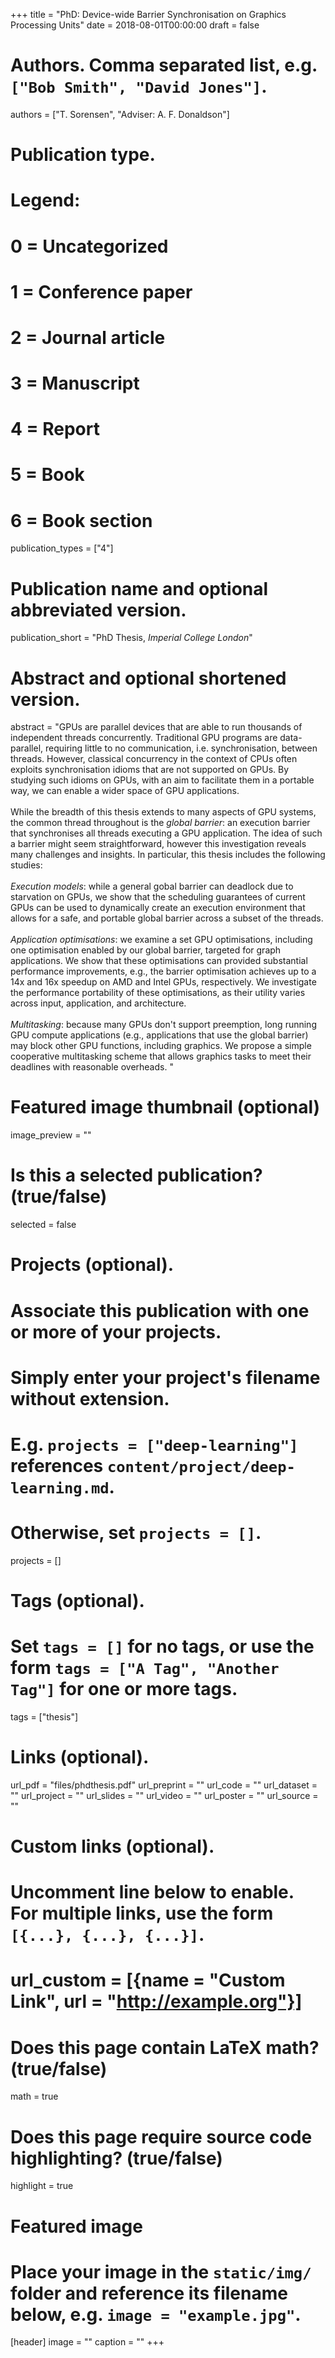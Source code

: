  +++
title = "PhD: Device-wide Barrier Synchronisation on Graphics Processing Units"
date = 2018-08-01T00:00:00
draft = false

# Authors. Comma separated list, e.g. `["Bob Smith", "David Jones"]`.
authors = ["T. Sorensen", "Adviser: A. F. Donaldson"]

# Publication type.
# Legend:
# 0 = Uncategorized
# 1 = Conference paper
# 2 = Journal article
# 3 = Manuscript
# 4 = Report
# 5 = Book
# 6 = Book section
publication_types = ["4"]

# Publication name and optional abbreviated version.
publication_short = "PhD Thesis, *Imperial College London*"

# Abstract and optional shortened version.
abstract = "GPUs are parallel devices that are able to run thousands of independent threads concurrently. Traditional GPU programs are data-parallel, requiring little to no communication, i.e. synchronisation, between threads. However, classical  concurrency in the context of CPUs often exploits synchronisation  idioms that are not supported on GPUs. By studying such idioms on  GPUs, with an aim to facilitate them in a portable way, we can  enable a wider space of GPU applications.<br> <br>   While the breadth of this thesis extends to many aspects of GPU   systems, the common thread throughout is the *global barrier*:   an execution barrier that synchronises all threads executing a GPU   application. The idea of such a barrier might seem straightforward,   however this investigation reveals many challenges and insights. In   particular, this thesis includes the following studies: <br> <br>   *Execution models*: while a general gobal barrier can     deadlock due to starvation on GPUs, we show that the scheduling     guarantees of current GPUs can be used to dynamically create an     execution environment that allows for a safe, and portable global     barrier across a subset of the threads.<br><br>   *Application optimisations*: we examine a set GPU     optimisations, including one optimisation enabled by our global     barrier, targeted for graph applications.  We show that these     optimisations can provided substantial performance improvements,     e.g., the barrier optimisation achieves up to a 14x and     16x speedup on AMD and Intel GPUs, respectively.  We     investigate the performance portability of these optimisations, as     their utility varies across input, application, and     architecture. <br><br>   *Multitasking*: because many GPUs don't support     preemption, long running GPU compute applications (e.g.,     applications that use the global barrier) may block other GPU     functions, including graphics. We propose a simple cooperative     multitasking scheme that allows graphics tasks to meet their     deadlines with reasonable overheads. "


# Featured image thumbnail (optional)
image_preview = ""

# Is this a selected publication? (true/false)
selected = false

# Projects (optional).
#   Associate this publication with one or more of your projects.
#   Simply enter your project's filename without extension.
#   E.g. `projects = ["deep-learning"]` references `content/project/deep-learning.md`.
#   Otherwise, set `projects = []`.
projects = []

# Tags (optional).
#   Set `tags = []` for no tags, or use the form `tags = ["A Tag", "Another Tag"]` for one or more tags.
tags = ["thesis"]

# Links (optional).
url_pdf = "files/phdthesis.pdf"
url_preprint = ""
url_code = ""
url_dataset = ""
url_project = ""
url_slides = ""
url_video = ""
url_poster = ""
url_source = ""

# Custom links (optional).
#   Uncomment line below to enable. For multiple links, use the form `[{...}, {...}, {...}]`.
# url_custom = [{name = "Custom Link", url = "http://example.org"}]

# Does this page contain LaTeX math? (true/false)
math = true

# Does this page require source code highlighting? (true/false)
highlight = true

# Featured image
# Place your image in the `static/img/` folder and reference its filename below, e.g. `image = "example.jpg"`.
[header]
image = ""
caption = ""
+++
